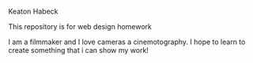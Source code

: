 Keaton Habeck

This repository is for web design homework

I am a filmmaker and I love cameras a cinemotography. I hope to learn to create something that i can show my work!
